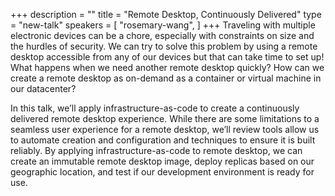 +++
description = ""
title = "Remote Desktop, Continuously Delivered"
type = "new-talk"
speakers = [
        "rosemary-wang",
]
+++
Traveling with multiple electronic devices can be a chore, especially with constraints on size and the hurdles of security. We can try to solve this problem by using a remote desktop accessible from any of our devices but that can take time to set up! What happens when we need another remote desktop quickly? How can we create a remote desktop as on-demand as a container or virtual machine in our datacenter?

In this talk, we’ll apply infrastructure-as-code to create a continuously delivered remote desktop experience. While there are some limitations to a seamless user experience for a remote desktop, we’ll review tools allow us to automate creation and configuration and techniques to ensure it is built reliably. By applying infrastructure-as-code to remote desktop, we can create an immutable remote desktop image, deploy replicas based on our geographic location, and test if our development environment is ready for use.